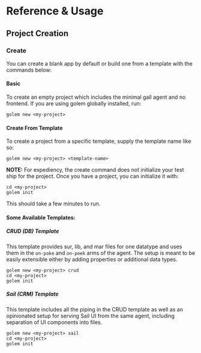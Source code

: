 # Reference & Usage

## Project Creation

### Create

You can create a blank app by default or build one from a template with the commands below:

#### Basic

To create an empty project which includes the minimal gall agent and no frontend. If you are using golem globally installed, run:
```
golem new <my-project>
```

#### Create From Template

To create a project from a specific template, supply the template name like so:
```
golem new <my-project> <template-name>
```

**NOTE:** For expediency, the create command does not initialize your test ship for the project. Once you have a project, you can initialize it with:
```
cd <my-project>
golem init
```
This should take a few minutes to run.

#### Some Available Templates:

##### CRUD (DB) Template

This template provides sur, lib, and mar files for one datatype and uses them in the `on-poke` and `on-peek` arms of the agent. The setup is meant to be easily extensible either by adding properties or additional data types.
```
golem new <my-project> crud
cd <my-project>
golem init
```

##### Sail (CRM) Template

This template includes all the piping in the CRUD template as well as an opinionated setup for serving Sail UI from the same agent, including separation of UI components into files.
```
golem new <my-project> sail
cd <my-project>
golem init
```
